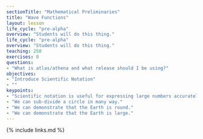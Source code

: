 ```yaml
---
sectionTitle: "Mathematical Preliminaries"
title: "Wave Functions"
layout: lesson
life_cycle: "pre-alpha"
overview: "Students will do this thing."
life_cycle: "pre-alpha"
overview: "Students will do this thing."
teaching: 250
exercises: 0
questions:
- "What is atlas/athena and what release should I be using?"
objectives:
- "Introduce Scientific Notation"
- ""
keypoints:
- "Scientific notation is useful for expressing large numbers accurately."
- "We can sub-divide a circle in many way."
- "We can demonstrate that the Earth is round."
- "We can demonstrate that the Earth is large."
---
```



{% include links.md %}
